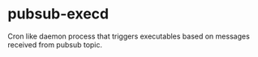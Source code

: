 # pubsub-execd

Cron like daemon process that triggers executables based on messages received from pubsub topic.
